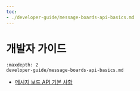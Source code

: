 ```yaml
---
toc:
- ./developer-guide/message-boards-api-basics.md
---
```

# 개발자 가이드

```{toctree}
:maxdepth: 2
developer-guide/message-boards-api-basics.md
```

* [메시지 보드 API 기본 사항](./developer-guide/message-boards-api-basics.md)
